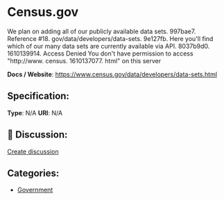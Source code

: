 # Census.gov


We plan on adding all of our publicly available data sets. 997bae7.  Reference #18. gov/data/developers/data-sets. 9e127fb. Here you'll find which of our many data sets are currently available via API. 8037b9d0. 1610139914.  Access Denied You don't have permission to access "http://www. census. 1610137077. html" on this server

**Docs / Website**: https://www.census.gov/data/developers/data-sets.html

## Specification:
**Type**:  N/A 
**URI**:  N/A 

## 💬 Discussion:
[Create discussion](link)

## Categories:
- [Government](https://github.com/apis-list/apis-list#government)





